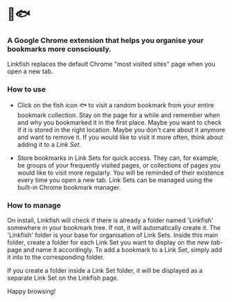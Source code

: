 # 🔗🐟
### A Google Chrome extension that helps you organise your bookmarks more consciously.

Linkfish replaces the default Chrome "most visited sites" page when you open a new tab.

### How to use

- Click on the fish icon 🐟 to visit a random bookmark from your entire bookmark collection. Stay on the page for a while and remember when and why you bookmarked it in the first place. Maybe you want to check if it is stored in the right location. Maybe you don't care about it anymore and want to remove it. If you would like to visit it more often, think about adding it to a *Link Set*.

- Store bookmarks in Link Sets for quick access. They can, for example, be groups of your frequently visited pages, or collections of pages you would like to visit more regularly. You will be reminded of their existence every time you open a new tab. Link Sets can be managed using the built-in Chrome bookmark manager.

### How to manage

On install, Linkfish will check if there is already a folder named 'Linkfish' somewhere in your bookmark tree. If not, it will automatically create it. The 'Linkfish' folder is your base for organisation of Link Sets. Inside this main folder, create a folder for each Link Set you want to display on the *new tab*-page and name it accordingly. To add a bookmark to a Link Set, simply add it into to the corresponding folder.

If you create a folder inside a Link Set folder, it will be displayed as a separate Link Set on the Linkfish page.

Happy browsing!
